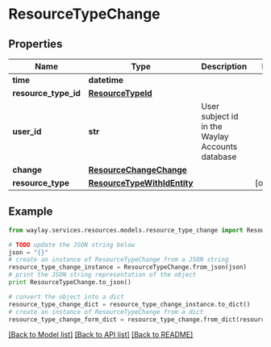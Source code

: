 # ResourceTypeChange


## Properties

Name | Type | Description | Notes
------------ | ------------- | ------------- | -------------
**time** | **datetime** |  | 
**resource_type_id** | [**ResourceTypeId**](ResourceTypeId.md) |  | 
**user_id** | **str** | User subject id in the Waylay Accounts database | 
**change** | [**ResourceChangeChange**](ResourceChangeChange.md) |  | 
**resource_type** | [**ResourceTypeWithIdEntity**](ResourceTypeWithIdEntity.md) |  | [optional] 

## Example

```python
from waylay.services.resources.models.resource_type_change import ResourceTypeChange

# TODO update the JSON string below
json = "{}"
# create an instance of ResourceTypeChange from a JSON string
resource_type_change_instance = ResourceTypeChange.from_json(json)
# print the JSON string representation of the object
print ResourceTypeChange.to_json()

# convert the object into a dict
resource_type_change_dict = resource_type_change_instance.to_dict()
# create an instance of ResourceTypeChange from a dict
resource_type_change_form_dict = resource_type_change.from_dict(resource_type_change_dict)
```
[[Back to Model list]](../README.md#documentation-for-models) [[Back to API list]](../README.md#documentation-for-api-endpoints) [[Back to README]](../README.md)


